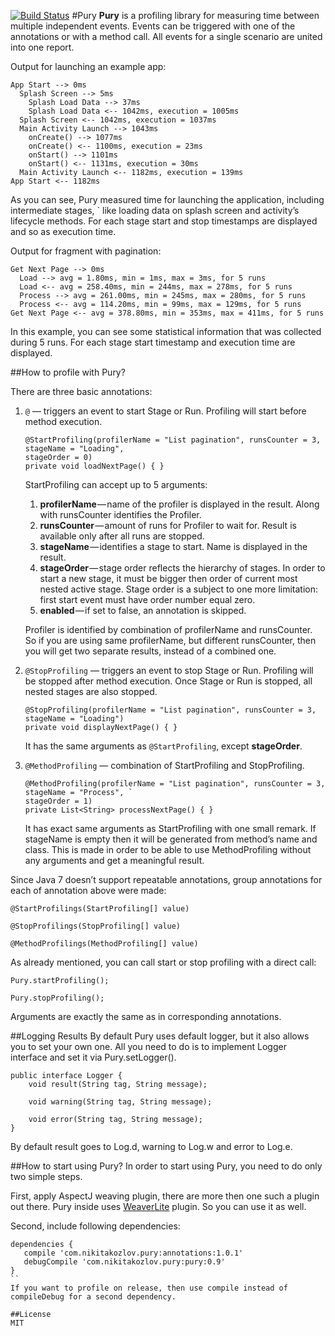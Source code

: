 [![Build Status](https://travis-ci.org/NikitaKozlov/Pury.svg?branch=master)](https://travis-ci.org/NikitaKozlov/Pury)
#Pury
**Pury** is a profiling library for measuring time between multiple independent events. 
Events can be triggered with one of the annotations or with a method call. 
All events for a single scenario are united into one report.

Output for launching an example app:
```
App Start --> 0ms
  Splash Screen --> 5ms
    Splash Load Data --> 37ms
    Splash Load Data <-- 1042ms, execution = 1005ms
  Splash Screen <-- 1042ms, execution = 1037ms
  Main Activity Launch --> 1043ms 
    onCreate() --> 1077ms 
    onCreate() <-- 1100ms, execution = 23ms
    onStart() --> 1101ms 
    onStart() <-- 1131ms, execution = 30ms
  Main Activity Launch <-- 1182ms, execution = 139ms
App Start <-- 1182ms
```
As you can see, Pury measured time for launching the application, including intermediate stages, `
like loading data on splash screen and activity’s lifecycle methods. 
For each stage start and stop timestamps are displayed and so as execution time. 

Output for fragment with pagination:
```
Get Next Page --> 0ms
  Load --> avg = 1.80ms, min = 1ms, max = 3ms, for 5 runs
  Load <-- avg = 258.40ms, min = 244ms, max = 278ms, for 5 runs
  Process --> avg = 261.00ms, min = 245ms, max = 280ms, for 5 runs
  Process <-- avg = 114.20ms, min = 99ms, max = 129ms, for 5 runs
Get Next Page <-- avg = 378.80ms, min = 353ms, max = 411ms, for 5 runs
```
In this example, you can see some statistical information that was collected during 5 runs. For each stage start timestamp and execution time are displayed.

##How to profile with Pury?

There are three basic annotations:

1. `@` — triggers an event to start Stage or Run. Profiling will start before method execution. 

    ```
    @StartProfiling(profilerName = "List pagination", runsCounter = 3, stageName = "Loading", 
    stageOrder = 0)
    private void loadNextPage() { }
    ```
    
    StartProfiling can accept up to 5 arguments:
    1. **profilerName** — name of the profiler is displayed in the result. Along with runsCounter identifies the Profiler.
    2. **runsCounter** — amount of runs for Profiler to wait for. Result is available only after all runs are stopped.
    3. **stageName** — identifies  a stage to start. Name is displayed in the result.
    4. **stageOrder** — stage order reflects the hierarchy of stages. In order to start a new stage, it must be bigger then order of current most nested active stage. Stage order is a subject to one more limitation: first start event must have order number equal zero.
    5. **enabled** — if set to false, an annotation is skipped.
    
    Profiler is identified by combination of profilerName and runsCounter. So if you are using same profilerName, but different runsCounter, then you will get two separate results, instead of a combined one.
    
2. `@StopProfiling` — triggers an event to stop Stage or Run. Profiling will be stopped after method execution. Once Stage or Run is stopped, all nested stages are also stopped.
    
    ```
    @StopProfiling(profilerName = "List pagination", runsCounter = 3, stageName = "Loading")
    private void displayNextPage() { }
    ```

    It has the same arguments as `@StartProfiling`, except **stageOrder**.

3. `@MethodProfiling` — combination of StartProfiling and StopProfiling.

    ```
    @MethodProfiling(profilerName = "List pagination", runsCounter = 3, stageName = "Process", `
    stageOrder = 1)
    private List<String> processNextPage() { }
    ```
    
    It has exact same arguments as StartProfiling with one small remark. If stageName is empty then it will be generated from  method’s name and class. This is made in order to be able to use MethodProfiling without any arguments and get a meaningful result.


Since Java 7 doesn’t support repeatable annotations, group annotations for each of annotation above were made:
``` 
@StartProfilings(StartProfiling[] value)

@StopProfilings(StopProfiling[] value)

@MethodProfilings(MethodProfiling[] value)
```

As already mentioned, you can call start or stop profiling with a direct call:
```
Pury.startProfiling();

Pury.stopProfiling();
```
Arguments are exactly the same as in corresponding annotations.

##Logging Results
By default  Pury uses default logger, but it also allows you to set your own one. All you need to do is to implement Logger interface and set it via Pury.setLogger().
```
public interface Logger {
    void result(String tag, String message);

    void warning(String tag, String message);

    void error(String tag, String message);
}
```
By default result goes to Log.d, warning to Log.w and error to Log.e.


##How to start using Pury?
In order to start using Pury, you need to do only two simple steps. 

First, apply AspectJ weaving plugin, there are more then one such a plugin out there. 
Pury inside uses [WeaverLite](https://github.com/NikitaKozlov/WeaverLite) plugin.
So you can use it as well.

Second, include following dependencies:
```
dependencies {
   compile 'com.nikitakozlov.pury:annotations:1.0.1'
   debugCompile 'com.nikitakozlov.pury:pury:0.9'
}
``
If you want to profile on release, then use compile instead of compileDebug for a second dependency.

##License 
MIT